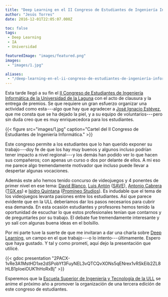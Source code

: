 ```yaml
---
title: "Deep Learning en el II Congreso de Estudiantes de Ingeniería Informática"
author: "Jesús Torres"
date: 2016-12-01T22:05:07.000Z

toc: false
tags:
 - Deep Learning
 - IA
 - Universidad

featuredImage: "images/featured.png" 
images:
 - "images/1.jpg" 

aliases:
 - "/deep-learning-en-el-ii-congreso-de-estudiantes-de-ingeniería-informática-6c4734342051"
---
```


Esta tarde llegó a su fin el [II Congreso de Estudiantes de Ingeniería Informática de la Universidad de la Laguna](http://cesinf.webs.ull.es/) con el acto de clausura y la entrega de premios.
Se que requiere un gran esfuerzo organizar una actividad como esta ---algo que hay que agradecer a [José Ignacio Estévez](https://twitter.com/nchbot), que me consta que se ha dejado la piel, y a su equipo de voluntarios--- pero sin duda creo que es muy enriquecedora para los estudiantes.

{{< figure src="images/1.jpg" caption="Cartel del II Congreso de Estudiantes de Ingeniería Informática." >}}

Este congreso permite a los estudiantes que lo han querido exponer su trabajo ---doy fe de que los hay muy buenos y algunos incluso podrían tener impacto a nivel regional--- y los demás han podido ver lo que hacen sus compañeros; con apenas un curso o dos por delante de ellos.
A mi eso me parece algo tremendamente motivador que incluso puede llevar a despertar algunas vocaciones.

Además este año hemos tenido concurso de videojuegos y 4 ponentes de primer nivel en ese tema: [David Blanco](https://twitter.com/danielblanco3d), [Luis Antón](https://twitter.com/Notnasiul) ([SAVE](https://www.facebook.com/SaveAsociacion)), [Antonio Cabrera](https://twitter.com/TonioCabrera) ([TGX.es](https://tgx.es/)) e [Isidro Quintana](https://twitter.com/isidro_quintana) ([Promineo Studios](http://promineostudios.com/)).
Es indudable que el tema de los videojuegos levanta pasiones entre los estudiantes.
Así que parece evidente que en la ULL deberíamos dar los pasos necesarios para cubrir esa demanda.
En esta ocasión estudiantes y profesores hemos tenido la oportunidad de escuchar lo que estos profesionales tenían que contarnos y de preguntarles por su trabajo.
El debate fue tremendamente interesante y yo salí con algunas buena ideas en el bolsillo.

Por mi parte tuve la suerte de que me invitaran a dar una charla sobre [Deep Learning](http://deeplearning.net/), un campo en el que trabajo ---o lo intento--- últimamente.
Espero que haya gustado.
Y tal y como prometí, aquí dejo la presentación que utilicé.

{{< gdoc presentation "2PACX-1vRe3A1MstHD1xe2dSPobYf3FuyNEL3vQTCQvXONs5qENrex1vRSkEib2ZL8HLB1ploeiOUK1hHoRxBj" >}}

Esperemos que la [Escuela Superior de Ingeniería y Tecnología de la ULL](http://www.ull.es/view/centros/etsii/Inicio/es) se anime el próximo año a promover la organización de una tercera edición de este congreso de estudiantes.

